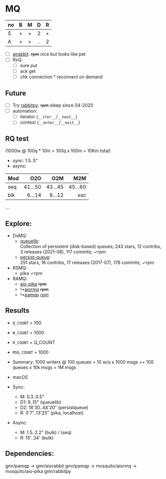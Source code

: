 # MQ

no | B | M | D | R
---|:-:|:-:|:-:|:-:
S  | + | + | 2 | +
A  | + | + | . | 2

- [ ] [airabbit](https://github.com/gmr/aiorabbit):
      ~~rpm~~ nice but looks like pet
- [ ] RxQ:
  - [ ] sure put
  - [ ] ack get
  - [ ] chk connection * reconnect on demand

## Future
- [ ] Try [rabbitpy](https://github.com/gmr/rabbitpy):
      ~~rpm~~ sleep since 04-2020
- [ ] automation:
  - [ ] iterator (`__iter__`/`__next__`)
  - [ ] context (`__enter__`/`__exit__`)

## RQ test

(1000w @ 100q * 10m = 100q x 100m = 10Km total)

- sync: 1.5..5"
- async:

Mod | O2O   | O2M   | M2M
----|------:|------:|------:
seq | 41…50 | 43…45 | 45…60
blk |  6…14 |  9…12 | *exc*

&hellip;

## Explore:
- DxMQ:
  + [queuelib](https://github.com/scrapy/queuelib):  
     Collection of persistent (disk-based) queues; 243 stars, 12 contribs, 3 releases (2021-08), 117 commits;
     &check;rpm
  + [persist-queue](https://github.com/peter-wangxu/persist-queue):  
     251 stars, 16 contribs, 17 releases (2017-07), 178 commits;
     &check;rpm
- RSMQ:
  + pika &check;rpm
- RAMQ:
  + [aio-pika](https://github.com/mosquito/aio-pika) ~~rpm~~
  + &rdsh;[aiormq](https://github.com/mosquito/aiormq) ~~rpm~~
  + &rdsh;[pamqp](https://github.com/gmr/pamqp) [*rpm*](https://koji.fedoraproject.org/koji/taskinfo?taskID=99061878)

## Results
- `Q_COUNT` = 100
- `W_COUNT` = 1000
- `R_COUNT` = Q_COUNT
- `MSG_COUNT` = 1000
- Summary: 1000 writers @ 100 queues = 10 w/q x 1000 msgs == 100 queues x 10k msgs = 1M msgs
- macOS

- Sync:
  + M: 0.3..0.5"
  + D1: 9..15" (queuelib)
  + D2: 18'30..44'20" (persistqueue)
  + R: 3'7"..13'25"  (pika, localhost)

- Async:
  + M: 1.5..2.2" (bulk) / (seq)
  + R: 15'..34' (bulk)

## Dependencies:

gmr/pamqp -> gmr/aiorabbit
gmr/pamqp -> mosquito/aiormq -> mosquito/aio-pika
gmr/rabbitpy